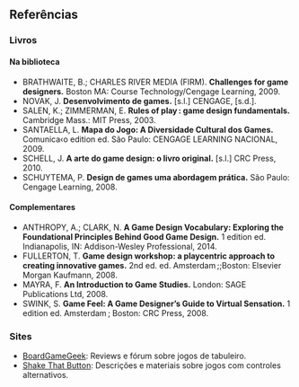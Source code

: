 ## Referências

### Livros

#### Na biblioteca

- BRATHWAITE, B.; CHARLES RIVER MEDIA (FIRM). **Challenges for game designers.** Boston  MA: Course Technology/Cengage Learning, 2009.
- NOVAK, J. **Desenvolvimento de games.** [s.l.] CENGAGE, [s.d.]. 
- SALEN, K.; ZIMMERMAN, E. **Rules of play : game design fundamentals.** Cambridge  Mass.: MIT Press, 2003. 
- SANTAELLA, L. **Mapa do Jogo: A Diversidade Cultural dos Games.** Comunica‹o edition ed. São Paulo: CENGAGE LEARNING NACIONAL, 2009. 
- SCHELL, J. **A arte do game design: o livro original.** [s.l.] CRC Press, 2010. 
- SCHUYTEMA, P. **Design de games uma abordagem prática.** São Paulo: Cengage Learning, 2008. 

#### Complementares

- ANTHROPY, A.; CLARK, N. **A Game Design Vocabulary: Exploring the Foundational Principles Behind Good Game Design.** 1 edition ed. Indianapolis, IN: Addison-Wesley Professional, 2014. 
- FULLERTON, T. **Game design workshop: a playcentric approach to creating innovative games.** 2nd ed. ed. Amsterdam ;;Boston: Elsevier Morgan Kaufmann, 2008. 
- MAYRA, F. **An Introduction to Game Studies.** London: SAGE Publications Ltd, 2008.
- SWINK, S. **Game Feel: A Game Designer’s Guide to Virtual Sensation.** 1 edition ed. Amsterdam ; Boston: CRC Press, 2008.

### Sites

- [BoardGameGeek](https://boardgamegeek.com/): Reviews e fórum sobre jogos de tabuleiro.
- [Shake That Button](http://shakethatbutton.com/): Descrições e materiais sobre jogos com controles alternativos.
